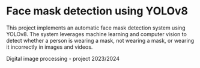<h1>Face mask detection using YOLOv8</h1>

This project implements an automatic face mask detection system using YOLOv8. 
The system leverages machine learning and computer vision to detect whether a person is wearing a mask, not wearing a mask, or wearing it incorrectly in images and videos.


Digital image processing - project 2023/2024
